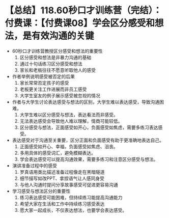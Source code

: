 # 【总结】118.60秒口才训练营（完结）：付费课：【付费课08】学会区分感受和想法，是有效沟通的关键

-   60秒口才训练营教授区分感受和想法的重要性
    1.  区分感受和想法是非暴力沟通的基础
    2.  通过十句话练习区分感受和想法
    3.  家长和老板往往不愿意听取他人的感受
-   作者举例说明感受被否定的后果
    1.  家长常常否定孩子的感受
    2.  老板更关注工作进展而非员工感受
    3.  大学生室友的例子展示感受被忽视的情况
-   作者与大学生讨论表达感受与想法的区别，大学生难以表达感受，导致沟通困难。
    1.  大学生难以区分感受与想法，表达看法而非感受。
    2.  无法表达感受会导致他人难以理解，情商可能较低。
    3.  区分感受与想法，正面感受如开心，负面感受如焦虑，需要多练习表达感受。
-   表达感受对于沟通至关重要，区分正面和负面感受有助于更准确地表达自己。
    1.  正面感受如开心、幸福，负面感受如焦虑、沮丧。
    2.  多用具体的感受词汇，避免模糊表达。
    3.  学会表达感受可以提高沟通效果，需要多练习和注意区分感受与想法。
-   演讲准备过程中的感受
    1.  罗真语用类比描述准备过程像走在黑暗隧道
    2.  细节描写如改PPT、拿捏语气让人感同身受
    3.  与他人沟通时提问分享故事感受可促进更容易沟通
-   学习感受与想法区分的重要性
    1.  练习表达感受可能困难，但持续练习能提高沟通能力
    2.  希望大家在生活和工作中持续练习感受表达
    3.  愿大家一起成长，不仅表达想法，也要学会表达感受。